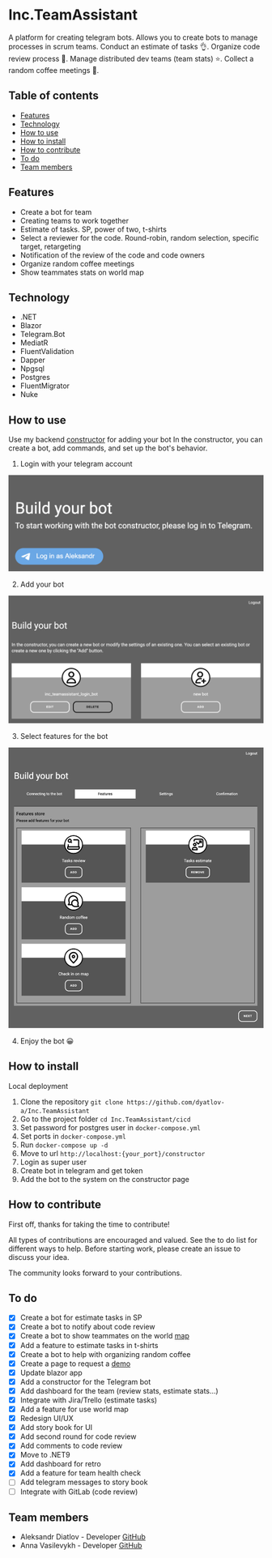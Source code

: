 # Inc.TeamAssistant

A platform for creating telegram bots.
Allows you to create bots to manage processes in scrum teams.
Conduct an estimate of tasks 👌.
Organize code review process 🤝.
Manage distributed dev teams (team stats) ⭐.
Collect a random coffee meetings 💬.

## Table of contents

- [Features](#features)
- [Technology](#technology)
- [How to use](#how-to-use)
- [How to install](#how-to-install)
- [How to contribute](#how-to-contribute)
- [To do](#to-do)
- [Team members](#team-members)

## Features

- Create a bot for team
- Creating teams to work together
- Estimate of tasks. SP, power of two, t-shirts
- Select a reviewer for the code. Round-robin, random selection, specific target, retargeting
- Notification of the review of the code and code owners
- Organize random coffee meetings
- Show teammates stats on world map

## Technology

- .NET
- Blazor
- Telegram.Bot
- MediatR
- FluentValidation
- Dapper
- Npgsql
- Postgres
- FluentMigrator
- Nuke

## How to use

Use my backend [constructor](https://easyteam.space/constructor) for adding your bot
In the constructor, you can create a bot, add commands, and set up the bot's behavior.

1. Login with your telegram account

![login with telegram](docs/login_tg.png "login with telegram")

2. Add your bot

![add your bot](docs/add_bot.png "add your bot")

3. Select features for the bot

![select features](docs/select_features.png "select features")

4. Enjoy the bot 😀

## How to install

Local deployment
1. Clone the repository `git clone https://github.com/dyatlov-a/Inc.TeamAssistant`
2. Go to the project folder `cd Inc.TeamAssistant/cicd`
3. Set password for postgres user in `docker-compose.yml`
4. Set ports in `docker-compose.yml`
5. Run `docker-compose up -d`
6. Move to url `http://localhost:{your_port}/constructor`
7. Login as super user
8. Create bot in telegram and get token
9. Add the bot to the system on the constructor page

## How to contribute

First off, thanks for taking the time to contribute!

All types of contributions are encouraged and valued. See the to do list for different ways to help.
Before starting work, please create an issue to discuss your idea.

The community looks forward to your contributions.

## To do

- [X] Create a bot for estimate tasks in SP
- [X] Create a bot to notify about code review
- [X] Create a bot to show teammates on the world [map](https://easyteam.space/en/map/00e24fa287f14e25889995b27eea319f)
- [X] Add a feature to estimate tasks in t-shirts
- [X] Create a bot to help with organizing random coffee
- [X] Create a page to request a [demo](https://easyteam.space/)
- [X] Update blazor app
- [X] Add a constructor for the Telegram bot
- [X] Add dashboard for the team (review stats, estimate stats...)
- [X] Integrate with Jira/Trello (estimate tasks)
- [X] Add a feature for use world map
- [X] Redesign UI/UX
- [X] Add story book for UI
- [X] Add second round for code review
- [X] Add comments to code review
- [X] Move to .NET9
- [X] Add dashboard for retro
- [X] Add a feature for team health check
- [ ] Add telegram messages to story book
- [ ] Integrate with GitLab (code review)

## Team members

- Aleksandr Diatlov - Developer [GitHub](https://github.com/dyatlov-a)
- Anna Vasilevykh - Developer [GitHub](https://github.com/Space-tourist)
